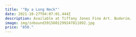 ```yaml
---
title: '"By a Long Neck"'
date: 2021-10-27T04:07:01.444Z
description: Available at Tiffany Jones Fine Art. Buderim.
image: img/inbound3915601299247811892.jpg
price: "850."
---
```

![]()